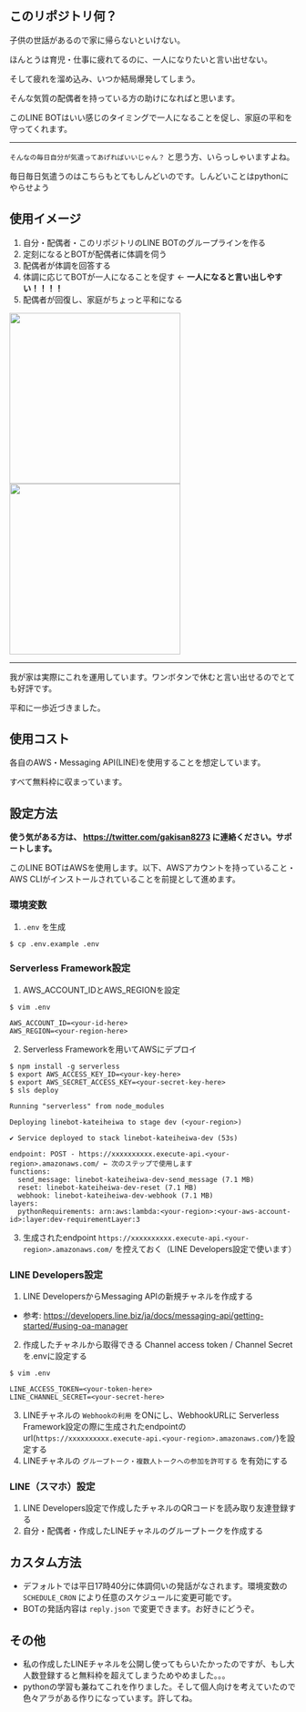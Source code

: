 ## このリポジトリ何？
子供の世話があるので家に帰らないといけない。

ほんとうは育児・仕事に疲れてるのに、一人になりたいと言い出せない。

そして疲れを溜め込み、いつか結局爆発してしまう。

そんな気質の配偶者を持っている方の助けになればと思います。

このLINE BOTはいい感じのタイミングで一人になることを促し、家庭の平和を守ってくれます。

---

`そんなの毎日自分が気遣ってあげればいいじゃん？` と思う方、いらっしゃいますよね。

毎日毎日気遣うのはこちらもとてもしんどいのです。しんどいことはpythonにやらせよう

## 使用イメージ
1. 自分・配偶者・このリポジトリのLINE BOTのグループラインを作る
1. 定刻になるとBOTが配偶者に体調を伺う
1. 配偶者が体調を回答する
1. 体調に応じてBOTが一人になることを促す ← **一人になると言い出しやすい！！！！**
1. 配偶者が回復し、家庭がちょっと平和になる

<img src="https://user-images.githubusercontent.com/52925914/179214034-e369572c-8289-4806-a99f-9df1427a4de9.jpg" width="300">

<img src="https://user-images.githubusercontent.com/52925914/179214048-db2794f0-d023-4440-a2b5-988a2687eb67.jpg" width="300">

---

我が家は実際にこれを運用しています。ワンボタンで休むと言い出せるのでとても好評です。

平和に一歩近づきました。

## 使用コスト
各自のAWS・Messaging API(LINE)を使用することを想定しています。

すべて無料枠に収まっています。


## 設定方法
**使う気がある方は、 https://twitter.com/gakisan8273 に連絡ください。サポートします。**

このLINE BOTはAWSを使用します。以下、AWSアカウントを持っていること・AWS CLIがインストールされていることを前提として進めます。

### 環境変数
1. `.env` を生成
```:bash
$ cp .env.example .env
```

### Serverless Framework設定
1. AWS_ACCOUNT_IDとAWS_REGIONを設定
```:bash
$ vim .env

AWS_ACCOUNT_ID=<your-id-here>
AWS_REGION=<your-region-here>
```

2. Serverless Frameworkを用いてAWSにデプロイ

```
$ npm install -g serverless
$ export AWS_ACCESS_KEY_ID=<your-key-here>
$ export AWS_SECRET_ACCESS_KEY=<your-secret-key-here>
$ sls deploy

Running "serverless" from node_modules

Deploying linebot-kateiheiwa to stage dev (<your-region>)

✔ Service deployed to stack linebot-kateiheiwa-dev (53s)

endpoint: POST - https://xxxxxxxxxx.execute-api.<your-region>.amazonaws.com/ ← 次のステップで使用します
functions:
  send_message: linebot-kateiheiwa-dev-send_message (7.1 MB)
  reset: linebot-kateiheiwa-dev-reset (7.1 MB)
  webhook: linebot-kateiheiwa-dev-webhook (7.1 MB)
layers:
  pythonRequirements: arn:aws:lambda:<your-region>:<your-aws-account-id>:layer:dev-requirementLayer:3
```

3. 生成されたendpoint `https://xxxxxxxxxx.execute-api.<your-region>.amazonaws.com/` を控えておく（LINE Developers設定で使います）


### LINE Developers設定
1. LINE DevelopersからMessaging APIの新規チャネルを作成する
  - 参考: https://developers.line.biz/ja/docs/messaging-api/getting-started/#using-oa-manager
2. 作成したチャネルから取得できる Channel access token / Channel Secret を.envに設定する

```:bash
$ vim .env

LINE_ACCESS_TOKEN=<your-token-here>
LINE_CHANNEL_SECRET=<your-secret-here>
```

3. LINEチャネルの `Webhookの利用` をONにし、WebhookURLに Serverless Framework設定の際に生成されたendpointのurl(`https://xxxxxxxxxx.execute-api.<your-region>.amazonaws.com/`)を設定する
4. LINEチャネルの `グループトーク・複数人トークへの参加を許可する` を有効にする



### LINE（スマホ）設定
1. LINE Developers設定で作成したチャネルのQRコードを読み取り友達登録する
1. 自分・配偶者・作成したLINEチャネルのグループトークを作成する


## カスタム方法
- デフォルトでは平日17時40分に体調伺いの発話がなされます。環境変数の `SCHEDULE_CRON` により任意のスケジュールに変更可能です。
- BOTの発話内容は `reply.json` で変更できます。お好きにどうぞ。

## その他
- 私の作成したLINEチャネルを公開し使ってもらいたかったのですが、もし大人数登録すると無料枠を超えてしまうためやめました。。。
- pythonの学習も兼ねてこれを作りました。そして個人向けを考えていたので色々アラがある作りになっています。許してね。

